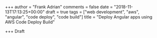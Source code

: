 +++
author = "Frank Adrian"
comments = false
date = "2018-11-13T17:13:25+00:00"
draft = true
tags = ["web development", "aws", "angular", "code deploy", "code build"]
title = "Deploy Angular apps using AWS Code Deploy Build"

+++
Draft

